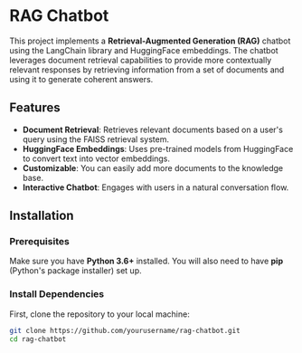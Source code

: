 # RAG Chatbot

This project implements a **Retrieval-Augmented Generation (RAG)** chatbot using the LangChain library and HuggingFace embeddings. The chatbot leverages document retrieval capabilities to provide more contextually relevant responses by retrieving information from a set of documents and using it to generate coherent answers.

## Features

- **Document Retrieval**: Retrieves relevant documents based on a user's query using the FAISS retrieval system.
- **HuggingFace Embeddings**: Uses pre-trained models from HuggingFace to convert text into vector embeddings.
- **Customizable**: You can easily add more documents to the knowledge base.
- **Interactive Chatbot**: Engages with users in a natural conversation flow.
  
## Installation

### Prerequisites
Make sure you have **Python 3.6+** installed. You will also need to have **pip** (Python's package installer) set up.

### Install Dependencies
First, clone the repository to your local machine:

```bash
git clone https://github.com/yourusername/rag-chatbot.git
cd rag-chatbot


